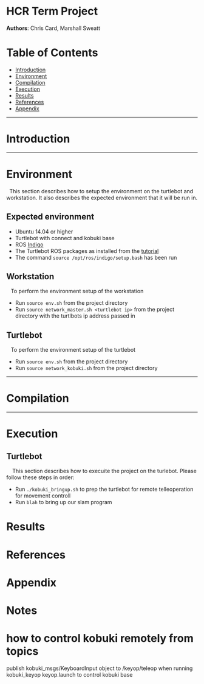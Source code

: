 HCR Term Project
================
__Authors__: Chris Card, Marshall Sweatt

# Table of Contents #
 - [Introduction](#introduction)
 - [Environment](#environment)
 - [Compilation](#compilation)
 - [Execution](#execution)
 - [Results](#results)
 - [References](#references)
 - [Appendix](#appendix)

----------------
# Introduction #

---------------
# Environment #
&nbsp;&nbsp;This section describes how to setup the environment on the turtlebot and workstation.  It also describes the expected environment that it will be run in.

## Expected environment ##
 - Ubuntu 14.04 or higher
 - Turtlebot with connect and kobuki base
 - ROS [Indigo](http://wiki.ros.org/indigo/Installation/Ubuntu)
 - The Turtlebot ROS packages as installed from the [tutorial](http://wiki.ros.org/turtlebot/Tutorials/indigo/Installation)
 - The command `source /opt/ros/indigo/setup.bash` has been run

## Workstation ##
&nbsp;&nbsp;&nbsp;To perform the environment setup of the workstation
 - Run `source env.sh` from the project directory
 - Run `source network_master.sh <turtlebot ip>` from the project directory with the turtlbots ip address passed in

## Turtlebot ##
&nbsp;&nbsp;&nbsp;To perform the environment setup of the turtlebot
 - Run `source env.sh` from the project directory
 - Run `source network_kobuki.sh` from the project directory


---------------
# Compilation #

---------------
# Execution #

## Turtlebot ##
&nbsp;&nbsp;&nbsp; This section describes how to execuite the project on the turlebot. Please follow these steps in order:
- Run `./kobuki_bringup.sh` to prep the turtlebot for remote telleoperation for movement controll
- Run `blah` to bring up our slam program

# Results #

# References #

# Appendix #

# Notes #

# how to control kobuki remotely from topics #
publish kobuki_msgs/KeyboardInput object to  /keyop/teleop when running kobuki_keyop keyop.launch to control kobuki base
